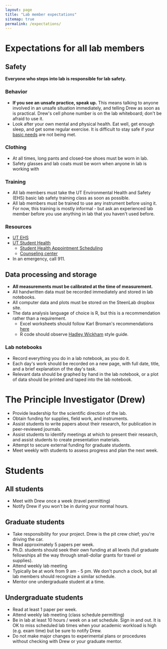 ```yaml
---
layout: page
title: "Lab member expectations"
sitemap: true
permalink: /expectations/
---
```


# Expectations for all lab members

## Safety

**Everyone who steps into lab is responsible for lab safety.**

### Behavior

* **If you see an unsafe practice, speak up.** This means talking to anyone involved in an unsafe situation immediately, and telling Drew as soon as is practical. Drew's cell phone number is on the lab whiteboard; don't be afraid to use it.
* Look after your own mental and physical health. Eat well, get enough sleep, and get some regular exercise. It is difficult to stay safe if your [basic needs](https://en.wikipedia.org/wiki/Maslow%27s_hierarchy_of_needs) are not being met.

### Clothing

* At all times, long pants and closed-toe shoes must be worn in lab. 
* Safety glasses and lab coats must be worn when anyone in lab is working with 


### Training

* All lab members must take the UT Environmental Health and Safety (EHS) basic lab safety training class as soon as possible.
* All lab members must be trained to use any instrument before using it. For now, this training is mostly informal - but ask an experienced lab member before you use anything in lab that you haven't used before.

### Resources

* [UT EHS](https://ehs.utk.edu/)
* [UT Student Health](http://studenthealth.utk.edu/)
    * [Student Health Appointment Scheduling](http://studenthealth.utk.edu/online-schedulingstudent-health-portal/)
    * [Counseling center](http://studenthealth.utk.edu/online-schedulingstudent-health-portal/)
* In an emergency, call 911.

## Data processing and storage

* **All measurements must be calibrated at the time of measurement.**
* All handwritten data must be recorded immediately and stored in lab notebooks.
* All computer data and plots must be stored on the SteenLab dropbox site.
* The data analysis language of choice is R, but this is a recommendation rather than a requirement. 
    * Excel worksheets should follow Karl Broman's recommendations [here](http://kbroman.org/dataorg/)
    * R code should observe [Hadley Wickham](http://adv-r.had.co.nz/Style.html) style guide.

### Lab notebooks

* Record everything you do in a lab notebook, as you do it.
* Each day's work should be recorded on a new page, with full date, title, and a brief explanation of the day's task.
* Relevant data should be graphed by hand in the lab notebook, or a plot of data should be printed and taped into the lab notebook.

# The Principle Investigator (Drew)

* Provide leadership for the scientific direction of the lab.
* Obtain funding for supplies, field work, and instruments.
* Assist students to write papers about their research, for publication in peer-reviewed journals.
* Assist students to identify meetings at which to present their research, and assist students to create presentation materials.
* Attempt to secure external funding for graduate students.
* Meet weekly with students to assess progress and plan the next week.

# Students

## All students

* Meet with Drew once a week (travel permitting)
* Notify Drew if you won't be in during your normal hours.

## Graduate students

* Take responsibility for your project. Drew is the pit crew chief; you're driving the car.
* Read approximately 5 papers per week.
* Ph.D. students should seek their own funding at all levels (full graduate fellowships all the way through small-dollar grants for travel or supplies).
* Attend weekly lab meeting
* Typically be at work from 9 am - 5 pm. We don't punch a clock, but all lab members should recognize a similar schedule.
* Mentor one undergraduate student at a time.

## Undergraduate students

* Read at least 1 paper per week.
* Attend weekly lab meeting (class schedule permitting)
* Be in lab at least 10 hours / week on a set schedule. Sign in and out. It is OK to miss scheduled lab times when your academic workload is high (e.g. exam time) but be sure to notify Drew.
* Do not make major changes to experimental plans or procedures without checking with Drew or your graduate mentor.


